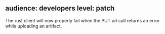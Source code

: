 audience: developers
level: patch
---
The rust client will now properly fail when the PUT url call returns an error
while uploading an artifact.
